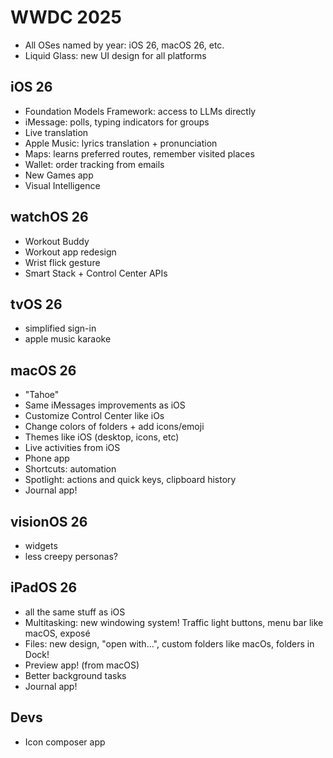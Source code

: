 # WWDC 2025

- All OSes named by year: iOS 26, macOS 26, etc.
- Liquid Glass: new UI design for all platforms

## iOS 26

- Foundation Models Framework: access to LLMs directly
- iMessage: polls, typing indicators for groups
- Live translation
- Apple Music: lyrics translation + pronunciation
- Maps: learns preferred routes, remember visited places
- Wallet: order tracking from emails
- New Games app
- Visual Intelligence

## watchOS 26

- Workout Buddy
- Workout app redesign
- Wrist flick gesture
- Smart Stack + Control Center APIs

## tvOS 26

- simplified sign-in
- apple music karaoke

## macOS 26

- "Tahoe"
- Same iMessages improvements as iOS
- Customize Control Center like iOs
- Change colors of folders + add icons/emoji
- Themes like iOS (desktop, icons, etc)
- Live activities from iOS
- Phone app
- Shortcuts: automation
- Spotlight: actions and quick keys, clipboard history
- Journal app!

## visionOS 26

- widgets
- less creepy personas?

## iPadOS 26

- all the same stuff as iOS
- Multitasking: new windowing system! Traffic light buttons, menu bar like macOS, exposé
- Files: new design, "open with...", custom folders like macOs, folders in Dock!
- Preview app! (from macOS)
- Better background tasks
- Journal app!

## Devs

- Icon composer app
